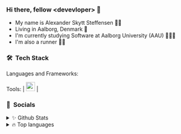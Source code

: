 ### Hi there, fellow \<devevloper\> 👋

- My name is Alexander Skytt Steffensen 🙋‍♂️
- Living in Aalborg, Denmark 🌇
- I'm currently studying Software at Aalborg University (AAU) 👨🏼‍💻
- I'm also a runner 🏃‍♂️

<h3> 🛠 &nbsp;Tech Stack</h3>

Languages and Frameworks:

Tools: | [<img src = " " alt = " " width = "24">](website) | 

<h3> 👥 &nbsp;Socials</h3>


<details>
  <summary>✨ Github Stats</summary>
  <br>
  <img align="left" alt="Alexander's Github Stats" src="https://github-readme-stats.vercel.app/api?username=AlexanderSteffensen&show_icons=true&theme=dracula" />
  <br>
  <br>
  <br>
  <br>
  <br>
  <br>
  <br>
  <br>
  <br>
</details>
<details>
  <summary>🔥 Top languages</summary>
  <br>
  <img align="left" alt="Alexander's Github Stats" src="https://github-readme-stats.vercel.app/api/top-langs/?username=AlexanderSteffensen&theme=dracula" /> <br>
  <br>
  <br>
  <br>
  <br>
  <br>
  <br>
  <b>Note:</b> This chart is only a metric of which languages my public code on GitHub consists of and does not reflect my experience or skill level.
  <br>
</details>


